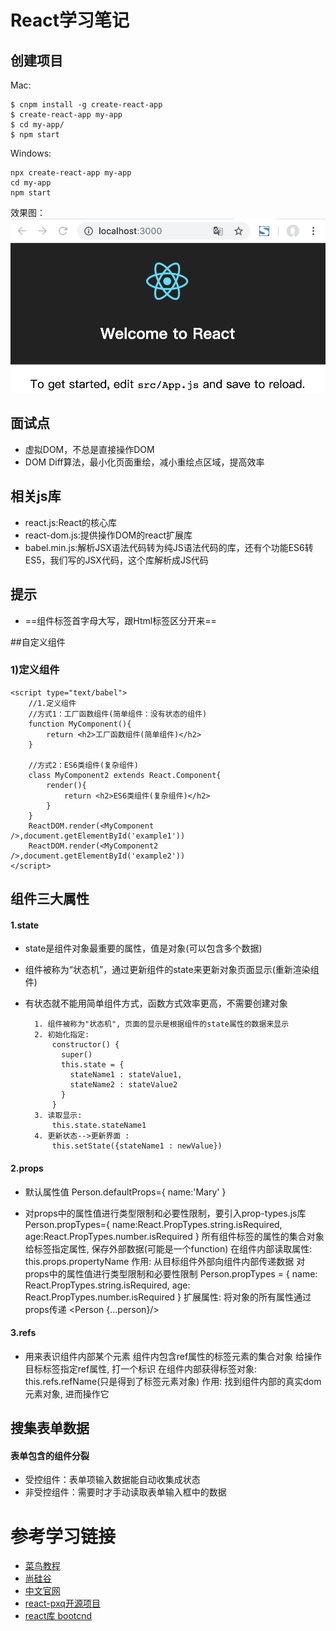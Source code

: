 # React学习笔记
## 创建项目
Mac:
```
$ cnpm install -g create-react-app
$ create-react-app my-app
$ cd my-app/
$ npm start
```
Windows:
```
npx create-react-app my-app
cd my-app
npm start
```

效果图：
![](效果图/1.png)

## 面试点
* 虚拟DOM，不总是直接操作DOM
* DOM Diff算法，最小化页面重绘，减小重绘点区域，提高效率

## 相关js库
* react.js:React的核心库
* react-dom.js:提供操作DOM的react扩展库
* babel.min.js:解析JSX语法代码转为纯JS语法代码的库，还有个功能ES6转ES5，我们写的JSX代码，这个库解析成JS代码

## 提示
* ==组件标签首字母大写，跟Html标签区分开来==

##自定义组件
### 1)定义组件
```
<script type="text/babel">
    //1.定义组件
    //方式1：工厂函数组件(简单组件：没有状态的组件)
    function MyComponent(){
        return <h2>工厂函数组件(简单组件)</h2>
    }

    //方式2：ES6类组件(复杂组件)
    class MyComponent2 extends React.Component{
        render(){
            return <h2>ES6类组件(复杂组件)</h2>
        }
    }
    ReactDOM.render(<MyComponent />,document.getElementById('example1'))
    ReactDOM.render(<MyComponent2 />,document.getElementById('example2'))
</script>
```

## 组件三大属性
#### 1.state
* state是组件对象最重要的属性，值是对象(可以包含多个数据)
* 组件被称为“状态机”，通过更新组件的state来更新对象页面显示(重新渲染组件)
* 有状态就不能用简单组件方式，函数方式效率更高，不需要创建对象

        1. 组件被称为"状态机", 页面的显示是根据组件的state属性的数据来显示
        2. 初始化指定:
            constructor() {
              super()
              this.state = {
                stateName1 : stateValue1,
                stateName2 : stateValue2
              }
            }
        3. 读取显示:
            this.state.stateName1
        4. 更新状态-->更新界面 :
            this.setState({stateName1 : newValue})
#### 2.props
* 默认属性值
Person.defaultProps={
	name:'Mary'
}

* 对props中的属性值进行类型限制和必要性限制，要引入prop-types.js库
Person.propTypes={
	name:React.PropTypes.string.isRequired,
    age:React.PropTypes.number.isRequired
}
        所有组件标签的属性的集合对象
        给标签指定属性, 保存外部数据(可能是一个function)
        在组件内部读取属性: this.props.propertyName
        作用: 从目标组件外部向组件内部传递数据
        对props中的属性值进行类型限制和必要性限制
            Person.propTypes = {
                name: React.PropTypes.string.isRequired,
                age: React.PropTypes.number.isRequired
            }
        扩展属性: 将对象的所有属性通过props传递
            <Person {...person}/>

#### 3.refs
* 用来表识组件内部某个元素
        组件内包含ref属性的标签元素的集合对象
        给操作目标标签指定ref属性, 打一个标识
        在组件内部获得标签对象: this.refs.refName(只是得到了标签元素对象)
        作用: 找到组件内部的真实dom元素对象, 进而操作它

## 搜集表单数据
#### 表单包含的组件分裂
* 受控组件：表单项输入数据能自动收集成状态
* 非受控组件：需要时才手动读取表单输入框中的数据

# 参考学习链接
* [菜鸟教程](https://www.runoob.com/react/react-install.html)
* [尚硅谷](https://www.bilibili.com/video/av51174155?from=search&seid=15105180625631138353)
* [中文官网](https://zh-hans.reactjs.org/)
* [react-pxq开源项目](https://github.com/bailicangdu/react-pxq)
* [react库 bootcnd](https://www.bootcdn.cn/react/)

